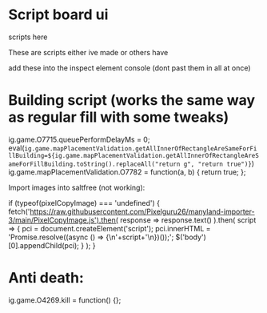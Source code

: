 # Script board ui
scripts here

These are scripts either ive made or others have

add these into the inspect element console (dont past them in all at once) 

# Building script (works the same way as regular fill with some tweaks)

ig.game.O7715.queuePerformDelayMs = 0;
eval(`ig.game.mapPlacementValidation.getAllInnerOfRectangleAreSameForFillBuilding=${ig.game.mapPlacementValidation.getAllInnerOfRectangleAreSameForFillBuilding.toString().replaceAll("return g", "return true")}`)
ig.game.mapPlacementValidation.O7782 = function(a, b) {
    return true;
};

Import images into saltfree (not working):

if (typeof(pixelCopyImage) === 'undefined') {
    fetch('https://raw.githubusercontent.com/Pixelguru26/manyland-importer-3/main/PixelCopyImage.js').then(
        response => response.text()
    ).then(
        script => {
            pci = document.createElement('script');
            pci.innerHTML = 'Promise.resolve((async () => {\n'+script+'\n})());';
            $('body')[0].appendChild(pci);
        }
    );
}

# Anti death:

ig.game.O4269.kill = function() {};

